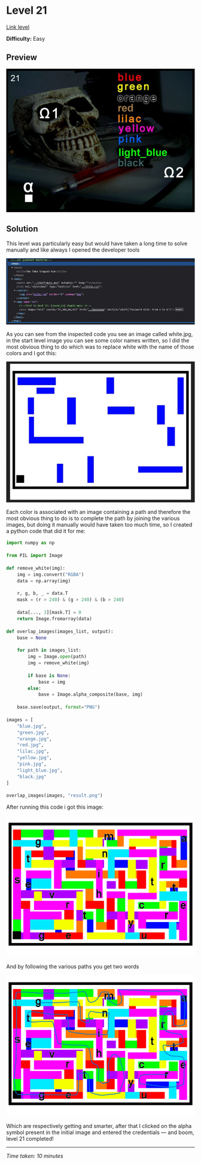 # Level 21

[Link level](https://www.deathball.net/notpron/twentyone/again.htm)

**Difficulty:** Easy

## Preview
![Level 21](../images/level21.png)

## Solution
This level was particularly easy but would have taken a long time to solve manually and like always I opened the developer tools

![Level 21 inspected](../images/level21_inspected.png)

As you can see from the inspected code you see an image called white.jpg, in the start level image you can see some color names written, so I did the most obvious thing to do which was to replace white with the name of those colors and I got this:

![Level 21 blue](../images/level21_blue.png)

Each color is associated with an image containing a path and therefore the most obvious thing to do is to complete the path by joining the various images, but doing it manually would have taken too much time, so I created a python code that did it for me:

```python
import numpy as np

from PIL import Image

def remove_white(img):
    img = img.convert("RGBA")
    data = np.array(img)

    r, g, b, _ = data.T
    mask = (r > 240) & (g > 240) & (b > 240)

    data[..., 3][mask.T] = 0
    return Image.fromarray(data)

def overlap_images(images_list, output):
    base = None

    for path in images_list:
        img = Image.open(path)
        img = remove_white(img)

        if base is None:
            base = img
        else:
            base = Image.alpha_composite(base, img)

    base.save(output, format="PNG")

images = [
    "blue.jpg",
    "green.jpg",
    "orange.jpg",
    "red.jpg",
    "lilac.jpg",
    "yellow.jpg",
    "pink.jpg",
    "light_blue.jpg",
    "black.jpg"    
]

overlap_images(images, "result.png")
```

After running this code i got this image:

![Level 21 result](../images/level21_result.png)

And by following the various paths you get two words

![Level 21 result solved](../images/level21_result_solved.png)

Which are respectively getting and smarter, after that I clicked on the alpha symbol present in the initial image and entered the credentials — and boom, level 21 completed!

---


_Time taken: 10 minutes_
